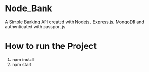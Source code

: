 # Node_Bank
A Simple Banking API created with Nodejs , Express.js, MongoDB and authenticated with passport.js

# How to run the Project
1) npm install
2) npm start 
